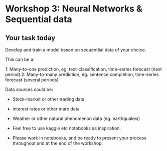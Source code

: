 # Workshop 3: Neural Networks & Sequential data

## Your task today

Develop and train a model based on sequentlial data of your choice.

This can be a:

1: Many-to-one prediction, eg. text-classification, time-series forecast (next period)
2: Many-to-many prediction, eg. sentence completion, time-series forecast (several periods)

Data sources could be: 
   * Stock-market or other trading data
   * interest rates or other maro data
   * Weather or other natural phenomenon data (eg. earthquakes)
   
* Feel free to use kaggle etc notebooks as inspiration.
* Please work in notebooks, and be ready to present your process throughout and at the end of the workshop.
